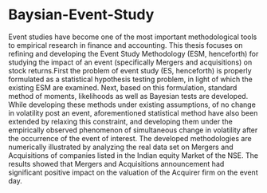 # Baysian-Event-Study
Event studies have become one of the most important methodological tools to empirical research in finance and accounting. This thesis focuses on refining and developing the Event Study Methodology (ESM, henceforth) for studying the impact of an event (specifically Mergers and acquisitions) on stock returns.First the problem of event study (ES, henceforth) is properly formulated as a statistical hypothesis testing problem, in light of which the existing ESM are examined. Next, based on this formulation, standard method of moments, likelihoods as well as Bayesian tests are developed. While developing these methods under existing assumptions, of no change in volatility post an event, aforementioned statistical method have also been extended by relaxing this constraint, and developing them under the empirically observed phenomenon of simultaneous change in volatility after the occurrence of the event of interest. The developed methodologies are numerically illustrated by analyzing the real data set on Mergers and Acquisitions of companies listed in the Indian equity Market of the NSE. The results showed that Mergers and Acquisitions announcement had significant positive impact on the valuation of the Acquirer firm on the event day.
